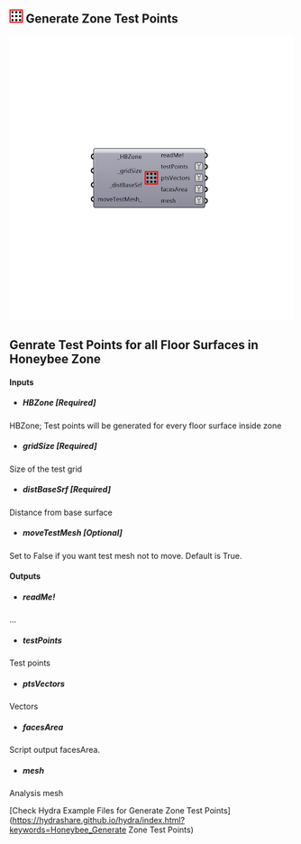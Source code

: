 ## ![](../../images/icons/Generate_Zone_Test_Points.png) Generate Zone Test Points

![](../../images/components/Generate_Zone_Test_Points.png)

Genrate Test Points for all Floor Surfaces in Honeybee Zone
 -
 

#### Inputs
* ##### HBZone [Required]
HBZone; Test points will be generated for every floor surface inside zone
* ##### gridSize [Required]
Size of the test grid
* ##### distBaseSrf [Required]
Distance from base surface
* ##### moveTestMesh [Optional]
Set to False if you want test mesh not to move. Default is True.

#### Outputs
* ##### readMe!
...
* ##### testPoints
Test points
* ##### ptsVectors
Vectors
* ##### facesArea
Script output facesArea.
* ##### mesh
Analysis mesh


[Check Hydra Example Files for Generate Zone Test Points](https://hydrashare.github.io/hydra/index.html?keywords=Honeybee_Generate Zone Test Points)
